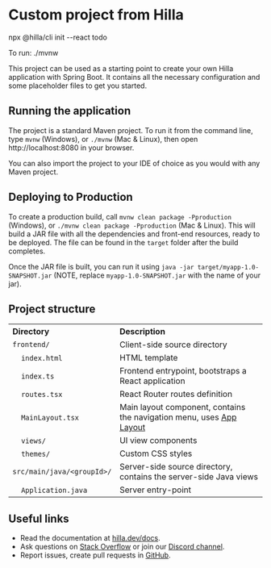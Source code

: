 # Custom project from Hilla

npx @hilla/cli init --react todo

To run: 
./mvnw


This project can be used as a starting point to create your own Hilla application with Spring Boot.
It contains all the necessary configuration and some placeholder files to get you started.

## Running the application

The project is a standard Maven project. To run it from the command line,
type `mvnw` (Windows), or `./mvnw` (Mac & Linux), then open
http://localhost:8080 in your browser.

You can also import the project to your IDE of choice as you would with any
Maven project.

## Deploying to Production

To create a production build, call `mvnw clean package -Pproduction` (Windows),
or `./mvnw clean package -Pproduction` (Mac & Linux).
This will build a JAR file with all the dependencies and front-end resources,
ready to be deployed. The file can be found in the `target` folder after the build completes.

Once the JAR file is built, you can run it using
`java -jar target/myapp-1.0-SNAPSHOT.jar` (NOTE, replace
`myapp-1.0-SNAPSHOT.jar` with the name of your jar).

## Project structure

<table style="width:100%; text-align: left;">
  <tr><th>Directory</th><th>Description</th></tr>
  <tr><td><code>frontend/</code></td><td>Client-side source directory</td></tr>
  <tr><td>&nbsp;&nbsp;&nbsp;&nbsp;<code>index.html</code></td><td>HTML template</td></tr>
  <tr><td>&nbsp;&nbsp;&nbsp;&nbsp;<code>index.ts</code></td><td>Frontend 
entrypoint, bootstraps a React application</td></tr>
  <tr><td>&nbsp;&nbsp;&nbsp;&nbsp;<code>routes.tsx</code></td><td>React Router routes definition</td></tr>
  <tr><td>&nbsp;&nbsp;&nbsp;&nbsp;<code>MainLayout.tsx</code></td><td>Main 
layout component, contains the navigation menu, uses <a href="https://hilla.dev/docs/react/components/app-layout">
App Layout</a></td></tr>
  <tr><td>&nbsp;&nbsp;&nbsp;&nbsp;<code>views/</code></td><td>UI view 
components</td></tr>
  <tr><td>&nbsp;&nbsp;&nbsp;&nbsp;<code>themes/</code></td><td>Custom  
CSS styles</td></tr>
  <tr><td><code>src/main/java/&lt;groupId&gt;/</code></td><td>Server-side 
source directory, contains the server-side Java views</td></tr>
  <tr><td>&nbsp;&nbsp;&nbsp;&nbsp;<code>Application.java</code></td><td>Server entry-point</td></tr>
</table>

## Useful links

- Read the documentation at [hilla.dev/docs](https://hilla.dev/docs/).
- Ask questions on [Stack Overflow](https://stackoverflow.com/questions/tagged/hilla) or join our [Discord channel](https://discord.gg/MYFq5RTbBn).
- Report issues, create pull requests in [GitHub](https://github.com/vaadin/hilla).
